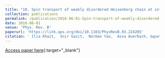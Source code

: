 ```yaml
---
title: "10. Spin transport of weakly disordered Heisenberg chain at infinite temperature"
collection: publications
permalink: /publication/2016-06-01-Spin-transport-of-weakly-disordered-Heisenberg-chain-at-infinite-temperature
date: 2016-06-01
venue: 'Phys. Rev. B'
paperurl: 'https://link.aps.org/doi/10.1103/PhysRevB.93.224205'
citation: ' Ilia Khait,  Snir Gazit,  Norman Yao,  Assa Auerbach, &quot;Spin transport of weakly disordered Heisenberg chain at infinite temperature.&quot; Phys. Rev. B, 2016.'
---
```

[Access paper here](https://link.aps.org/doi/10.1103/PhysRevB.93.224205){:target="_blank"}
